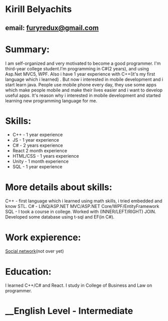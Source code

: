 # __Kirill Belyachits__
## email: furyredux@gmail.com
# __Summary:__
I am self-organized and very motivated to become a good programmer. I'm third-year сollege student.I'm programming in C#(2 years), and using Asp.Net MVC5, WPF. Also i have 1 year experience with C++(it's my first language which i learned) . But now i interested in mobile development and i start learn java. People use mobile phone every day, they use some apps which make people mobile and make their lives easier and i want to develop useful apps. It's reason why i interested in mobile development and started learning new programming language for me.
# __Skills:__
* C++ - 1 year experience
* JS - 1 year experience
* C# - 2 years experience
* React 2 month experience
* HTML/CSS - 1 years experience
* Unity - 1 month experience
* SQL - 1 year experience
# __More details about skills:__
C++ - first language which i learned using math skills, i tried embedded and know STL.
C# - LINQ/ASP.NET MVC/ASP.NET Core/WPF/EntityFramework
SQL - I took a course in college. Worked with (INNER/LEFT/RIGHT) JOIN. Developed some database using t-sql and EF(in C#).
# __Work expierence:__ 
[Social network](http://offbook-web.s3-website-us-east-1.amazonaws.com/)(not over yet)
# __Education:__
I learned C++/C# and React. I study in College of Business and Law on programmer.
# __English Level - Intermediate

